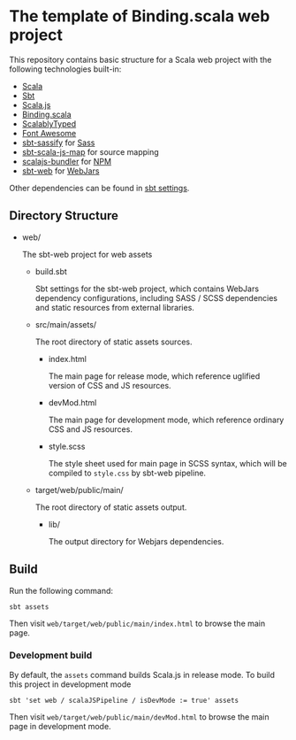 # The template of Binding.scala web project

This repository contains basic structure for a Scala web project with the following technologies built-in:

* [Scala](https://scala-lang.org)
* [Sbt](https://scala-sbt.org)
* [Scala.js](https://www.scala-js.org/)
* [Binding.scala](https://github.com/ThoughtWorksInc/Binding.scala)
* [ScalablyTyped](https://github.com/oyvindberg/ScalablyTyped)
* [Font Awesome](https://fontawesome.com/)
* [sbt-sassify](https://github.com/irundaia/sbt-sassify/) for [Sass](https://sass-lang.com/)
* [sbt-scala-js-map](https://github.com/ThoughtWorksInc/sbt-scala-js-map) for source mapping
* [scalajs-bundler](https://github.com/scalacenter/scalajs-bundler) for [NPM](https://www.npmjs.com/)
* [sbt-web](https://github.com/sbt/sbt-web) for [WebJars](https://www.webjars.org/)

Other dependencies can be found in [sbt settings](https://github.com/Atry/Binding.scala-template/search?q=extension%3Asbt&unscoped_q=extension%3Asbt).

## Directory Structure

 * web/
   
   The sbt-web project for web assets
   * build.sbt
     
     Sbt settings for the sbt-web project, which contains WebJars dependency configurations, including SASS / SCSS dependencies and static resources from external libraries.
   * src/main/assets/
         
     The root directory of static assets sources.
     * index.html
       
       The main page for release mode, which reference uglified version of CSS and JS resources.
     * devMod.html
       
       The main page for development mode, which reference ordinary CSS and JS resources.
     * style.scss
       
       The style sheet used for main page in SCSS syntax, which will be compiled to `style.css` by sbt-web pipeline.
   * target/web/public/main/
     
     The root directory of static assets output.
     * lib/
       
       The output directory for Webjars dependencies.


## Build

Run the following command:

```
sbt assets
```

Then visit `web/target/web/public/main/index.html` to browse the main page.

### Development build

By default, the `assets` command builds Scala.js in release mode. To build this project in development mode

```
sbt 'set web / scalaJSPipeline / isDevMode := true' assets
```

Then visit `web/target/web/public/main/devMod.html` to browse the main page in development mode.

